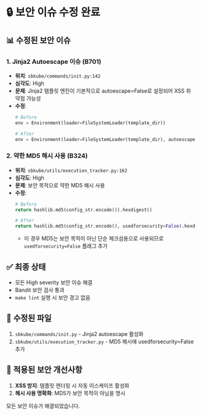 # 🔒 보안 이슈 수정 완료

## 📊 수정된 보안 이슈

### 1. **Jinja2 Autoescape 이슈 (B701)**
- **위치**: `sbkube/commands/init.py:142`
- **심각도**: High
- **문제**: Jinja2 템플릿 엔진이 기본적으로 autoescape=False로 설정되어 XSS 취약점 가능성
- **수정**: 
  ```python
  # Before
  env = Environment(loader=FileSystemLoader(template_dir))
  
  # After
  env = Environment(loader=FileSystemLoader(template_dir), autoescape=True)
  ```

### 2. **약한 MD5 해시 사용 (B324)**
- **위치**: `sbkube/utils/execution_tracker.py:162`
- **심각도**: High
- **문제**: 보안 목적으로 약한 MD5 해시 사용
- **수정**:
  ```python
  # Before
  return hashlib.md5(config_str.encode()).hexdigest()
  
  # After
  return hashlib.md5(config_str.encode(), usedforsecurity=False).hexdigest()
  ```
  - 이 경우 MD5는 보안 목적이 아닌 단순 체크섬용으로 사용되므로 `usedforsecurity=False` 플래그 추가

## ✅ 최종 상태
- 모든 High severity 보안 이슈 해결
- Bandit 보안 검사 통과
- `make lint` 실행 시 보안 경고 없음

## 📁 수정된 파일
1. `sbkube/commands/init.py` - Jinja2 autoescape 활성화
2. `sbkube/utils/execution_tracker.py` - MD5 해시에 usedforsecurity=False 추가

## 🔧 적용된 보안 개선사항
1. **XSS 방지**: 템플릿 렌더링 시 자동 이스케이프 활성화
2. **해시 사용 명확화**: MD5가 보안 목적이 아님을 명시

모든 보안 이슈가 해결되었습니다.